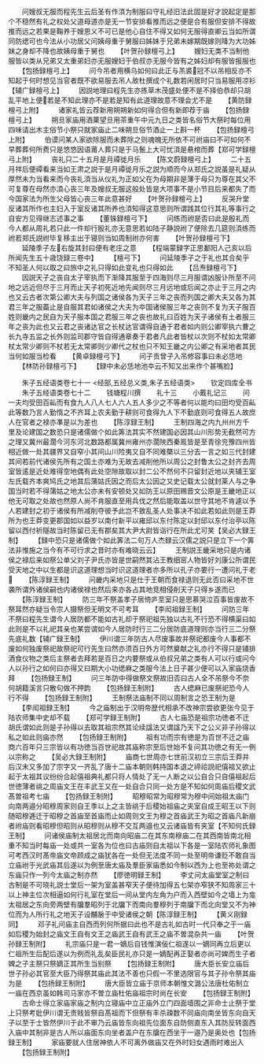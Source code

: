 <!-- { "loadSidebar": true } -->
　　问嫂叔无服而程先生云后圣有作湏为制服曰守礼经旧法此固是好才説起定是那个不穏然有礼之权处父道母道亦是无一节安排看推而远之便是合有服但安排不得故推而远之若果是鞠养于嫂恩义不可已是他心自住不得又如何无服得直卿云当如所谓同防缌可也今法从小功居父问姨母重于舅服曰姊妹于兄弟未嫁期既嫁则降为大功姊妹之身却不降也故姨母重于舅也
　　【叶贺孙録檀弓上】
　　嫂妇无类不当制他服皆以类从兄弟又太重弟妇亦无服嫂妇于伯叔亦无服今皆有之姊妇却有服皆报服也
　　【包扬録檀弓上】
　　问今吊者用横乌如何曰此正与羔裘冠不以吊相反亦不知起于何时想见当官者既不欲易服去吊人故杜撰成个礼数若闲居时只当易服用凉衫【辅广録檀弓上】
　　因説地理曰程先生亦拣草木茂盛处便不是不择伯恭却只胡乱平地上便若是不知此理亦不是若是知有此道理故意不理会尤不是
　　【黄防録檀弓上附】
　　诸家礼皆云荐新用朔朔新如何得合但有新即荐于庙
　　【包扬録檀弓上】
　　朔旦家庙用酒菓望旦用茶重午中元九日之类皆名俗节大祭时每位用四味请出木主俗节小祭只就家庙止二味朔旦俗节酒止一上斟一杯
　　【包扬録檀弓上附】
　　伯谟问某人家欲除服而未葬除之则魂魄无所依不可祔庙曰不可如何不早葬葬何所费只是悠悠因语莆人葬只是于马鬛上大可忧湏是悬棺而葬【郑可学録檀弓上附】
　　丧礼只二十五月是月禫徙月乐
　　【陈文蔚録檀弓上】
　　二十五月祥后便禫看来当如王肃之説于是月禫徙月乐之説为顺而今从郑氏之説虽是礼疑从厚然未为当看来而今丧礼湏当从仪礼为正如父在为母期非是薄于母只为尊在其父不可复尊在母然亦湏心丧三年及嫂叔无服这般处皆是大项事不是小节目后来都失了而今国家法为所生父母皆心丧三年此意甚好
　　【叶贺孙録檀弓上】
　　反哭升堂反诸其所作也主妇入于室反诸其所养也湏知得这意思则所谓践其位行其礼等事行之自安方见得继志述事之事
　　【董铢録檀弓下】
　　问练而祔是否曰此是殷礼而今人都从周礼若只此一件却行殷礼亦无意思若如陆子静説祔了便除去几筵则湏练而祔若郑氏説祔毕复移主出于寝则当如周制祔亦何害
　　【叶贺孙録檀弓下】
　　延陵季子左右旋其封曰便有老庄之意
　　【程端蒙録字正思鄱阳人己亥以后所闻先生五十歳饶録三卷中】
　　【檀弓下】
　　问延陵季子之于礼也其合矣乎不知圣人何以取之曰旅中之礼只得如此变礼也只得如此
　　【吕焘録檀弓下】
　　因説天子之丧自太子宰执而下渐降其服至于四海则尽三月服谓凶服讣所至不问地之远近但尽于三月而止天子初死近地先闻则尽三月远地或后闻之亦止于三月之内也又云古者次第公卿大夫与列国之诸侯各为天子三年之丧而列国之卿大夫又各为其君三年之服葢止是自服其君如诸侯之大夫为夲国诸侯服三年之丧则不复为天子服百姓则畿内之民自为天子服本国之君服三年之丧也故礼曰百姓为天子诸侯有土者服三年之丧为此也又云君之丧诸达官之长杖达官谓得自通于君者如内则公卿宰执六曹之长九寺五监之长外则监司郡守皆自得通章奏于君者凡此者皆杖以次则不杖如太常卿杖太常少卿则不杖若无太常卿则少卿代之杖也只不知王畿之内公卿之有采地者其民当何如服当检看
　　【黄卓録檀弓下】
　　问子贡曾子入吊修容事曰未必恁地
　　【林防孙録檀弓下】
　　【録中未必恁地池夲云不知又出来作个甚嘴脸】

　　朱子五经语类卷七十一
<经部,五经总义类,朱子五经语类>
　　钦定四库全书
　　朱子五经语类卷七十二
　　钱塘程川撰
　　礼十三
　　小戴礼记三
　　问一夫均受田百畆而有食九人八人七人六人五人多少之不等者何以能均曰田均受百畆此等数乃言人勤惰之不齐耳上农夫勤于耕则可食得九人下不勤底则可食得五人故庶人在官者之禄亦凖是以为差也
　　【陈淳録王制】
　　王制四海之内九州州方千里及论建国之数恐只是诸儒做个如此筭法其实不然建国必因其山川形势无截然可方之理又冀州最濶今河东河北数路都属冀州雍州亦濶陜西秦鳯皆是至青徐兖豫四州皆相近做一处其疆界又自窄小其间山川险夷又自不同难槩以三分去一言之如三代封建其间若前代诸侯先所有之国土亦难为无故去减削他所以周公之封鲁太公之封齐去周室皆逺是近处难得空地偶有此处空隙故取以封二公不然何不只留封近地以夹辅王室左氏载齐本爽鸠氏之地其后蒲姑氏因之而后太公因之又史记载太公就封莱人与之争国当时若不得蒲姑之地太公亦未有安顿处又如防王以原田赐晋文公原是王畿地正以他无可取之处故也然原人尚不肯服直至用兵伐之然后能取盖以世守其地不肯遽以予人若建封之初于诸侯有所减削夺彼予此岂不致乱圣人处事决不如此若如此则是王莽所为也王莽变更郡国如以益岁以南付新平以雍邱以东付陈定以封邱以东付治亭以陈留以西付祈隧故当时陈留已无有郡矣其大尹大尉皆诣行在所此尤可笑【吴必大録王制】
　　【録中恐只是诸儒做个如此筭法二句万人杰録云汉儒之説只是立下一个筭法非惟施之当今有不可行求之昔时亦有难晓云云】
　　王制説王畿采地只是内诸侯之禄后来如祭公单父刘子尹氏亦皆是世嗣然其沾王教细宻人物皆好刘康公所谓民受天地之中以生都是识这道理想当时识这道理者亦多所以孔子亦要行一遭问礼于老
　　【陈淳録王制】
　　问畿内采地只是仕于王朝而食禄退则无此否曰采地不世袭所谓外诸侯嗣也内诸侯禄也然后来亦各占其地竞相侵削天子只得乡遂而已
　　【陈淳録王制】
　　防三年不祭盖孝子居倚庐垩室只是思慕哭泣百事皆废故不祭耳然亦疑当令宗人摄祭但无明文不可考耳
　　【李闳祖録王制】
　　问防三年不祭曰程先生谓今人居防都不能如古礼却于祭祀祖先独以古礼不行恐不得横渠曰如此则是不以礼祀其亲也某尝谓如今人居防时行三二分居防底道理则亦当行三二分祭先底礼数【辅广録王制】
　　伊川谓三年防古人尽废事故并祭祀都废今人事都不废如何独废祭祀故祭祀可行先生曰然亦须百日外方可然奠献之礼亦行不得只是铺排酒食仪物之类后主祭者去拜若是百日之内要祭或从伯叔兄弟之类有人可以行或问今人以孙行之如何曰亦得又曰期大小功缌麻之类服今法上日子甚少便可以入家庙烧香拜
　　【包扬録王制】
　　问三年防中得做祭文祭故旧否曰古人全不吊祭今不奈何胡籍溪言只散句做不押韵
　　【包扬録王制附】
　　古人缌麻已废祭祀恐今人行不得
　　【包扬録王制附】
　　王制祭法庙制不同以周制言之恐王制为是
　　【李闳祖録王制】
　　今之庙制出于汉明帝歴代相承不改神宗尝欲更张今见于陆农师集中史却不载
　　【郑可学録王制附】
　　古人七庙恐是祖宗功徳者不迁胡氏谓如此则是子孙得以去取其祖宗然其论续諡法又谓諡乃天下之公义非子孙得以私之如此则庙亦然
　　【包扬録王制附】
　　祖有功而宗有徳是为百世不迁之庙商六百年只三宗皆以有功徳当百世祀故其庙称宗至后世始不复问其功徳之有无一例以宗称之
　　【吴必大録王制附】
　　庙商七世周亦七世前汉初立三宗后王莽并后汉末又多加了宗字又一齐乱了唐十二庙本朝则韩持国本退之禘祫説祀僖祖又欲止起于太祖其议纷纷合起僖祖典礼都只将人情处了无一人断之以公自合只自僖祖起后世徳薄者祧之周庙文王在丰武王又在一处自合只同一处方是不知如何周庙后稷文武髙曽祖考七庙
　　【包扬録王制附】
　　昭穆昭常为昭穆常为穆中间始祖太庙门向南两邉分昭穆周家则自王季以上之主皆祧于后稷始祖庙之夹室自成王昭王以下则随昭穆逓迁于昭穆之首庙至首庙而止如周则文王为穆之首庙武王为昭之首庙凡新崩者祔庙则看昭穆但昭则从昭穆则从穆不交互两邉也又云诸庙皆有夹室【不知何氏録王制】
　　问诸侯庙制太祖居北而南向昭庙二在其东南穆庙二在其西南皆南北相重不知当时每庙一处或共一室各为位也曰古庙则自太祖以下各是一室陆农师礼象图可考西汉时髙帝庙文帝顾成之庙犹各在一处但无法度不同一处至明帝谦贬不敢自当立庙祔于光武庙其后遂以为例至唐太庙及羣臣家庙悉如今制以西为上也至祢处谓之东庙只作一列今太庙之制亦然
　　【廖徳明録王制】
　　李丈问太庙堂室之制曰古制是不可晓礼説士堂后一架为室盖甚窄天子便待加得五七架亦窄狭不知周家三十以上神主位次相逼如何行礼室在堂后一间从堂内左角为户而入西壁如今之墙上为龛太祖居之东向旁两壁有牖羣昭列于北牖下而南向羣穆列于南牖下而北向堂又不为神位而为人所行礼之地天子设黼扆于中受诸侯之朝【陈淳録王制】
　　【黄义刚録同】
　　邓子礼问庙主自西而列何所据曰此也不是古礼如古时一代只奉之于一庙如后稷为始封之庙文王自有文王之庙武王自有武王之庙不曽混杂共一庙
　　【叶贺孙録王制附】
　　礼宗庙只是一君一嫡后自钱惟演佞仁祖遂以一嫡同再立后更以仁祖所生后配后遂以为例而礼乱矣臣民礼亦只是一嫡配再正娶者亦尚可婢而生子者婢之子主祭只祭嫡正其所生当别祭
　　【包扬録王制附】
　　唐大臣长安立庙后世子孙必其官至大臣乃得祭其庙此其法不善也只假一不里选限官与其子孙令祭其庙为是
　　【包扬録王制附】
　　唐大臣皆立庙于京师本朝惟文潞公法唐杜佑制立一庙在西京虽如韩司马家亦不曽立庙杜佑庙祖宗时尚在长安
　　【包扬録王制附】
　　古命士得立家庙家庙之制内立寝庙中立正庙外立门四面墙围之非命士止祭于堂上只祭考妣伊川谓无贵贱皆祭自髙祖而下但祭有丰杀疎数不同庙向南坐皆东向自天子以至于士皆然伊川于此不审乃云庙皆东向祖先位面东自防侧直东入其防反转面西入庙中其制非是古人所以庙面东向坐者盖户在东牖在西坐于一邉乃是奥处也【包扬録王制】
　　家庙要就人住居神依人不可离外做庙又在外时妇女遇雨时难出入
　　【包扬録王制附】
